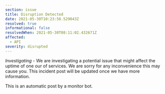 ```yaml
---
section: issue
title: Disruption Detected
date: 2021-05-30T10:23:58.529043Z
resolved: true
informational: false
resolvedWhen: 2021-05-30T08:11:02.432671Z
affected:
  - API
severity: disrupted
---
```

*Investigating* - We are investigating a potential issue that might affect the uptime of one our of services. We are sorry for any inconvenience this may cause you. This incident post will be updated once we have more information.

This is an automatic post by a monitor bot.
        